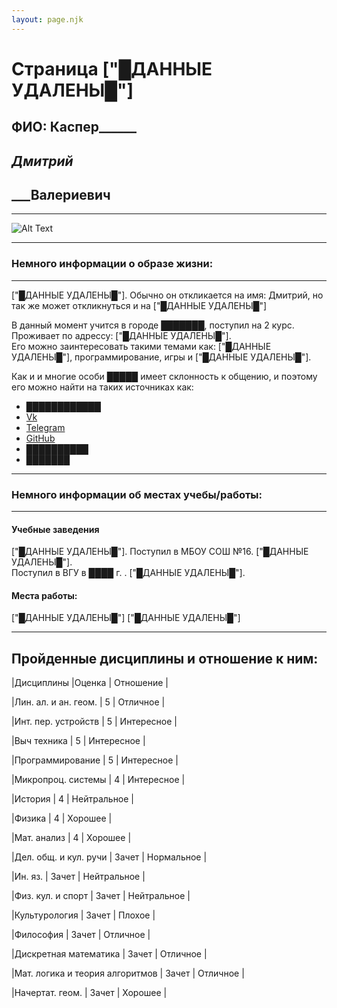 ```yaml
---
layout: page.njk
---
```

# Страница ["█ДАННЫЕ УДАЛЕНЫ█"]

## ФИО: Каспер______ 
## _____Дмитрий_____ 
## _____Валериевич__ 
***
![Alt Text](https://steamuserimages-a.akamaihd.net/ugc/863986652025211690/F1694E703BBFDD89E987AA762760915A639D5B66/?imw=5000&imh=5000&ima=fit&impolicy=Letterbox&imcolor=%23000000&letterbox=false)
***
### Немного информации о образе жизни:
---
["█ДАННЫЕ УДАЛЕНЫ█"]. Обычно он откликается на имя: Дмитрий, но так же может откликнуться и на ["█ДАННЫЕ УДАЛЕНЫ█"]

В данный момент учится в городе ███████, поступил на 2 курс.  
Проживает по адрессу: ["█ДАННЫЕ УДАЛЕНЫ█"].  
Его можно заинтересовать такими темами как: ["█ДАННЫЕ УДАЛЕНЫ█"], программирование, игры и ["█ДАННЫЕ УДАЛЕНЫ█"].

Как и и многие особи █████ имеет склонность к общению, и поэтому его можно найти на таких источниках как:
* [████████████](https://pm1.narvii.com/7053/c0b3e27189cbd387d4432af10776ab118b6a991er1-720-1029v2_hq.jpg "ссылка удалена")
* [Vk](https://vk.com/mityanguide)
* [Telegram](https://t.me/Shinokari)
* [GitHub](https://github.com/Shin0kari)
* [██████████](https://trigon.im/index.php?attachments/scp_file_base_by_ivydarkrose-d86i4y4-jpg.16915/ "ссылка удалена")
* [███████](https://trigon.im/index.php?attachments/scp_document__current__by_torchwood_5-d61wu6g-jpg.16914/ "ссылка удалена")

***
### Немного информации об местах учебы/работы:
---
#### Учебные заведения
["█ДАННЫЕ УДАЛЕНЫ█"]. Поступил в МБОУ СОШ №16. ["█ДАННЫЕ УДАЛЕНЫ█"].  
Поступил в ВГУ в ████ г. . ["█ДАННЫЕ УДАЛЕНЫ█"]. 

#### Места работы:
["█ДАННЫЕ УДАЛЕНЫ█"]
["█ДАННЫЕ УДАЛЕНЫ█"]

***
## Пройденные дисциплины и отношение к ним:
|Дисциплины	                      |Оценка | Отношение   |

|Лин. ал. и ан. геом.	          | 5     | Отличное    |

|Инт. пер. устройств	          | 5     | Интересное  |

|Выч техника	                  | 5     | Интересное  |

|Программирование	              | 5     | Интересное  |

|Микропроц. системы	              | 4     | Интересное  |

|История	                      | 4     | Нейтральное |

|Физика	                          | 4     | Хорошее     |

|Мат. анализ	                  | 4     | Хорошее     |

|Дел. общ. и кул. ручи	          | Зачет | Нормальное  |

|Ин. яз.	                      | Зачет | Нейтральное |

|Физ. кул. и спорт	              | Зачет | Нейтральное |

|Культурология	                  | Зачет | Плохое      |

|Философия	                      | Зачет | Отличное    |

|Дискретная математика	          | Зачет | Отличное    |

|Мат. логика и теория алгоритмов  | Зачет | Отличное    |

|Начертат. геом.	              | Зачет | Хорошее     |

